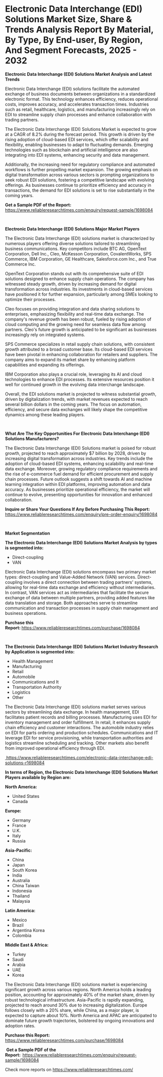 <p><h1>Electronic Data Interchange (EDI) Solutions Market Size, Share & Trends Analysis Report By Material, By Type, By End-user, By Region, And Segment Forecasts, 2025 - 2032</h1></p><p><strong>Electronic Data Interchange (EDI) Solutions Market Analysis and Latest Trends</strong></p>
<p><p>Electronic Data Interchange (EDI) solutions facilitate the automated exchange of business documents between organizations in a standardized electronic format. This technology enhances efficiency, reduces operational costs, improves accuracy, and accelerates transaction times. Industries such as retail, healthcare, logistics, and manufacturing increasingly rely on EDI to streamline supply chain processes and enhance collaboration with trading partners.</p><p>The Electronic Data Interchange (EDI) Solutions Market is expected to grow at a CAGR of 8.2% during the forecast period. This growth is driven by the rising adoption of cloud-based EDI services, which offer scalability and flexibility, enabling businesses to adapt to fluctuating demands. Emerging technologies such as blockchain and artificial intelligence are also integrating into EDI systems, enhancing security and data management.</p><p>Additionally, the increasing need for regulatory compliance and automated workflows is further propelling market expansion. The growing emphasis on digital transformation across various sectors is prompting organizations to seek robust EDI solutions, fostering a competitive landscape with evolving offerings. As businesses continue to prioritize efficiency and accuracy in transactions, the demand for EDI solutions is set to rise substantially in the coming years.</p></p>
<p><strong>Get a Sample PDF of the Report:&nbsp;</strong> <a href="https://www.reliableresearchtimes.com/enquiry/request-sample/1698084?utm_campaign=2938&utm_medium=2&utm_source=Github&utm_content=ia&utm_term=24032025&utm_id=electronic-data-interchange-edi-solutions">https://www.reliableresearchtimes.com/enquiry/request-sample/1698084</a></p>
<p>&nbsp;</p>
<p><strong>Electronic Data Interchange (EDI) Solutions Major Market Players</strong></p>
<p><p>The Electronic Data Interchange (EDI) solutions market is characterized by numerous players offering diverse solutions tailored to streamlining business communications. Key competitors include BTC AG, OpenText Corporation, Dell Inc., Cleo, McKesson Corporation, CovalentWorks, SPS Commerce, IBM Corporation, GE Healthcare, Salesforce.com Inc., and True Commerce Inc.</p><p>OpenText Corporation stands out with its comprehensive suite of EDI solutions designed to enhance supply chain operations. The company has witnessed steady growth, driven by increasing demand for digital transformation across industries. Its investments in cloud-based services have positioned it for further expansion, particularly among SMEs looking to optimize their processes.</p><p>Cleo focuses on providing integration and data sharing solutions to enterprises, emphasizing flexibility and real-time data exchange. The company's revenue growth has been robust, fueled by rising adoption of cloud computing and the growing need for seamless data flow among partners. Cleo's future growth is anticipated to be significant as businesses increasingly rely on integrated systems.</p><p>SPS Commerce specializes in retail supply chain solutions, with consistent growth attributed to a broad customer base. Its cloud-based EDI services have been pivotal in enhancing collaboration for retailers and suppliers. The company aims to expand its market share by enhancing platform capabilities and expanding its offerings.</p><p>IBM Corporation also plays a crucial role, leveraging its AI and cloud technologies to enhance EDI processes. Its extensive resources position it well for continued growth in the evolving data interchange landscape.</p><p>Overall, the EDI solutions market is projected to witness substantial growth, driven by digitalization trends, with market revenues expected to reach several billion dollars in the coming years. The focus on automation, efficiency, and secure data exchanges will likely shape the competitive dynamics among these leading players.</p></p>
<p>&nbsp;</p>
<p><strong>What Are The Key Opportunities For Electronic Data Interchange (EDI) Solutions Manufacturers?</strong></p>
<p><p>The Electronic Data Interchange (EDI) Solutions market is poised for robust growth, projected to reach approximately $7 billion by 2028, driven by increasing digital transformation across industries. Key trends include the adoption of cloud-based EDI systems, enhancing scalability and real-time data exchange. Moreover, growing regulatory compliance requirements and the rise of e-commerce fuel demand for efficient procurement and supply chain processes. Future outlook suggests a shift towards AI and machine learning integration within EDI platforms, improving automation and data accuracy. As businesses prioritize operational efficiency, the market will continue to evolve, presenting opportunities for innovation and enhanced collaboration.</p></p>
<p><strong>Inquire or Share Your Questions If Any Before Purchasing This Report:</strong> <a href="https://www.reliableresearchtimes.com/enquiry/pre-order-enquiry/1698084?utm_campaign=2938&utm_medium=2&utm_source=Github&utm_content=ia&utm_term=24032025&utm_id=electronic-data-interchange-edi-solutions">https://www.reliableresearchtimes.com/enquiry/pre-order-enquiry/1698084</a></p>
<p>&nbsp;</p>
<p><strong>Market Segmentation</strong></p>
<p><strong>The Electronic Data Interchange (EDI) Solutions Market Analysis by types is segmented into:</strong></p>
<p><ul><li>Direct-coupling</li><li>VAN</li></ul></p>
<p><p>Electronic Data Interchange (EDI) solutions encompass two primary market types: direct-coupling and Value-Added Network (VAN) services. Direct-coupling involves a direct connection between trading partners' systems, allowing for real-time data exchange and efficiency without intermediaries. In contrast, VAN services act as intermediaries that facilitate the secure exchange of data between multiple partners, providing added features like data translation and storage. Both approaches serve to streamline communication and transaction processes in supply chain management and business operations.</p></p>
<p><strong>Purchase this Report:&nbsp;</strong><a href="https://www.reliableresearchtimes.com/purchase/1698084?utm_campaign=2938&utm_medium=2&utm_source=Github&utm_content=ia&utm_term=24032025&utm_id=electronic-data-interchange-edi-solutions">https://www.reliableresearchtimes.com/purchase/1698084</a></p>
<p>&nbsp;</p>
<p><strong>The Electronic Data Interchange (EDI) Solutions Market Industry Research by Application is segmented into:</strong></p>
<p><ul><li>Health Management</li><li>Manufacturing</li><li>Retail</li><li>Automobile</li><li>Communications and It</li><li>Transportation Authority</li><li>Logistics</li><li>Other</li></ul></p>
<p><p>The Electronic Data Interchange (EDI) solutions market serves various sectors by streamlining data exchange. In health management, EDI facilitates patient records and billing processes. Manufacturing uses EDI for inventory management and order fulfillment. In retail, it enhances supply chain efficiency and customer interactions. The automobile industry relies on EDI for parts ordering and production schedules. Communications and IT leverage EDI for service provisioning, while transportation authorities and logistics streamline scheduling and tracking. Other markets also benefit from improved operational efficiency through EDI.</p></p>
<p><a href="https://www.reliableresearchtimes.com/electronic-data-interchange-edi-solutions-r1698084?utm_campaign=2938&utm_medium=2&utm_source=Github&utm_content=ia&utm_term=24032025&utm_id=electronic-data-interchange-edi-solutions">&nbsp;https://www.reliableresearchtimes.com/electronic-data-interchange-edi-solutions-r1698084</a></p>
<p><strong>In terms of Region, the Electronic Data Interchange (EDI) Solutions Market Players available by Region are:</strong></p>
<p>
    <p> <strong> North America: </strong>
        <ul>
            <li>United States</li>
            <li>Canada</li>
        </ul>
        </p> 
    <p> <strong> Europe: </strong>
        <ul>
            <li>Germany</li>
            <li>France</li>
            <li>U.K.</li>
            <li>Italy</li>
            <li>Russia</li>
        </ul>
        </p> 
    <p> <strong> Asia-Pacific: </strong>
        <ul>
            <li>China</li>
            <li>Japan</li>
            <li>South Korea</li>
            <li>India</li>
            <li>Australia</li>
            <li>China Taiwan</li>
            <li>Indonesia</li>
            <li>Thailand</li>
            <li>Malaysia</li>
        </ul>
        </p> 
    <p> <strong> Latin America: </strong>
        <ul>
            <li>Mexico</li>
            <li>Brazil</li>
            <li>Argentina Korea</li>
            <li>Colombia</li>
        </ul>
        </p> 
    <p> <strong> Middle East & Africa: </strong>
        <ul>
            <li>Turkey</li>
            <li>Saudi</li>
            <li>Arabia</li>
            <li>UAE</li>
            <li>Korea</li>
        </ul>
    </p>
    </p>
<p><p>The Electronic Data Interchange (EDI) solutions market is experiencing significant growth across various regions. North America holds a leading position, accounting for approximately 40% of the market share, driven by robust technological infrastructure. Asia-Pacific is rapidly expanding, projected to reach around 30% due to increasing digitalization. Europe follows closely with a 20% share, while China, as a major player, is expected to capture about 10%. North America and APAC are anticipated to dominate future growth trajectories, bolstered by ongoing innovations and adoption rates.</p></p>
<p><strong>Purchase this Report: </strong><a href="https://www.reliableresearchtimes.com/purchase/1698084?utm_campaign=2938&utm_medium=2&utm_source=Github&utm_content=ia&utm_term=24032025&utm_id=electronic-data-interchange-edi-solutions">https://www.reliableresearchtimes.com/purchase/1698084</a></p>
<p>&nbsp;<strong>Get a Sample PDF of the Report:&nbsp;&nbsp;</strong><a href="https://www.reliableresearchtimes.com/enquiry/request-sample/1698084?utm_campaign=2938&utm_medium=2&utm_source=Github&utm_content=ia&utm_term=24032025&utm_id=electronic-data-interchange-edi-solutions">https://www.reliableresearchtimes.com/enquiry/request-sample/1698084</a></p>
<p><strong></strong></p>
<p>Check more reports on <a href="https://www.reliableresearchtimes.com/?utm_campaign=2938&utm_medium=2&utm_source=Github&utm_content=ia&utm_term=24032025&utm_id=electronic-data-interchange-edi-solutions">https://www.reliableresearchtimes.com/</a></p>